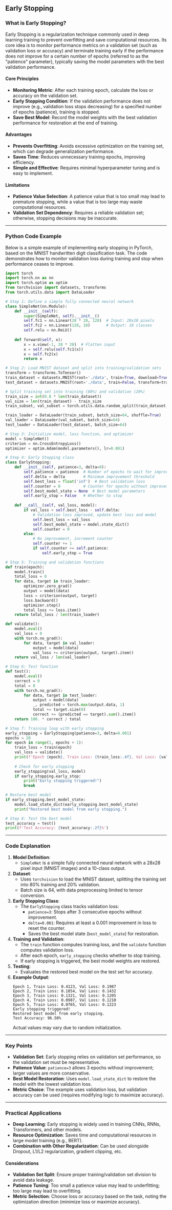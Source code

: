 
## Early Stopping
### What is Early Stopping?
Early Stopping is a regularization technique commonly used in deep learning training to prevent overfitting and save computational resources. Its core idea is to monitor performance metrics on a validation set (such as validation loss or accuracy) and terminate training early if the performance does not improve for a certain number of epochs (referred to as the "patience" parameter), typically saving the model parameters with the best validation performance.

#### Core Principles
- **Monitoring Metric**: After each training epoch, calculate the loss or accuracy on the validation set.
- **Early Stopping Condition**: If the validation performance does not improve (e.g., validation loss stops decreasing) for a specified number of epochs (patience), training is stopped.
- **Save Best Model**: Record the model weights with the best validation performance for restoration at the end of training.

#### Advantages
- **Prevents Overfitting**: Avoids excessive optimization on the training set, which can degrade generalization performance.
- **Saves Time**: Reduces unnecessary training epochs, improving efficiency.
- **Simple and Effective**: Requires minimal hyperparameter tuning and is easy to implement.

#### Limitations
- **Patience Value Selection**: A patience value that is too small may lead to premature stopping, while a value that is too large may waste computational resources.
- **Validation Set Dependency**: Requires a reliable validation set; otherwise, stopping decisions may be inaccurate.

---

### Python Code Example
Below is a simple example of implementing early stopping in PyTorch, based on the MNIST handwritten digit classification task. The code demonstrates how to monitor validation loss during training and stop when performance ceases to improve.

```python
import torch
import torch.nn as nn
import torch.optim as optim
from torchvision import datasets, transforms
from torch.utils.data import DataLoader

# Step 1: Define a simple fully connected neural network
class SimpleNet(nn.Module):
    def __init__(self):
        super(SimpleNet, self).__init__()
        self.fc1 = nn.Linear(28 * 28, 128)  # Input: 28x28 pixels
        self.fc2 = nn.Linear(128, 10)       # Output: 10 classes
        self.relu = nn.ReLU()
    
    def forward(self, x):
        x = x.view(-1, 28 * 28)  # Flatten input
        x = self.relu(self.fc1(x))
        x = self.fc2(x)
        return x

# Step 2: Load MNIST dataset and split into training/validation sets
transform = transforms.ToTensor()
train_dataset = datasets.MNIST(root='./data', train=True, download=True, transform=transform)
test_dataset = datasets.MNIST(root='./data', train=False, transform=transform)

# Split training set into training (80%) and validation (20%)
train_size = int(0.8 * len(train_dataset))
val_size = len(train_dataset) - train_size
train_subset, val_subset = torch.utils.data.random_split(train_dataset, [train_size, val_size])

train_loader = DataLoader(train_subset, batch_size=64, shuffle=True)
val_loader = DataLoader(val_subset, batch_size=64)
test_loader = DataLoader(test_dataset, batch_size=64)

# Step 3: Initialize model, loss function, and optimizer
model = SimpleNet()
criterion = nn.CrossEntropyLoss()
optimizer = optim.Adam(model.parameters(), lr=0.001)

# Step 4: Early Stopping class
class EarlyStopping:
    def __init__(self, patience=3, delta=0):
        self.patience = patience  # Number of epochs to wait for improvement
        self.delta = delta        # Minimum improvement threshold
        self.best_loss = float('inf')  # Best validation loss
        self.counter = 0          # Counter for epochs without improvement
        self.best_model_state = None  # Best model parameters
        self.early_stop = False   # Whether to stop
    
    def __call__(self, val_loss, model):
        if val_loss < self.best_loss - self.delta:
            # Validation loss improved, update best loss and model
            self.best_loss = val_loss
            self.best_model_state = model.state_dict()
            self.counter = 0
        else:
            # No improvement, increment counter
            self.counter += 1
            if self.counter >= self.patience:
                self.early_stop = True

# Step 5: Training and validation functions
def train(epoch):
    model.train()
    total_loss = 0
    for data, target in train_loader:
        optimizer.zero_grad()
        output = model(data)
        loss = criterion(output, target)
        loss.backward()
        optimizer.step()
        total_loss += loss.item()
    return total_loss / len(train_loader)

def validate():
    model.eval()
    val_loss = 0
    with torch.no_grad():
        for data, target in val_loader:
            output = model(data)
            val_loss += criterion(output, target).item()
    return val_loss / len(val_loader)

# Step 6: Test function
def test():
    model.eval()
    correct = 0
    total = 0
    with torch.no_grad():
        for data, target in test_loader:
            output = model(data)
            _, predicted = torch.max(output.data, 1)
            total += target.size(0)
            correct += (predicted == target).sum().item()
    return 100. * correct / total

# Step 7: Training loop with early stopping
early_stopping = EarlyStopping(patience=3, delta=0.001)
epochs = 20
for epoch in range(1, epochs + 1):
    train_loss = train(epoch)
    val_loss = validate()
    print(f'Epoch {epoch}, Train Loss: {train_loss:.4f}, Val Loss: {val_loss:.4f}')
    
    # Check for early stopping
    early_stopping(val_loss, model)
    if early_stopping.early_stop:
        print("Early stopping triggered!")
        break

# Restore best model
if early_stopping.best_model_state:
    model.load_state_dict(early_stopping.best_model_state)
    print("Restored best model from early stopping.")

# Step 8: Test the best model
test_accuracy = test()
print(f'Test Accuracy: {test_accuracy:.2f}%')
```

---

### Code Explanation
1. **Model Definition**:
   - `SimpleNet` is a simple fully connected neural network with a 28x28 pixel input (MNIST images) and a 10-class output.
2. **Dataset**:
   - Uses `torchvision` to load the MNIST dataset, splitting the training set into 80% training and 20% validation.
   - Batch size is 64, with data preprocessing limited to tensor conversion.
3. **Early Stopping Class**:
   - The `EarlyStopping` class tracks validation loss:
     - `patience=3`: Stops after 3 consecutive epochs without improvement.
     - `delta=0.001`: Requires at least a 0.001 improvement in loss to reset the counter.
     - Saves the best model state (`best_model_state`) for restoration.
4. **Training and Validation**:
   - The `train` function computes training loss, and the `validate` function computes validation loss.
   - After each epoch, `early_stopping` checks whether to stop training.
   - If early stopping is triggered, the best model weights are restored.
5. **Testing**:
   - Evaluates the restored best model on the test set for accuracy.
6. **Example Output**:
   ```
   Epoch 1, Train Loss: 0.4123, Val Loss: 0.1987
   Epoch 2, Train Loss: 0.1854, Val Loss: 0.1432
   Epoch 3, Train Loss: 0.1321, Val Loss: 0.1205
   Epoch 4, Train Loss: 0.0987, Val Loss: 0.1210
   Epoch 5, Train Loss: 0.0765, Val Loss: 0.1223
   Early stopping triggered!
   Restored best model from early stopping.
   Test Accuracy: 96.50%
   ```
   Actual values may vary due to random initialization.

---

### Key Points
- **Validation Set**: Early stopping relies on validation set performance, so the validation set must be representative.
- **Patience Value**: `patience=3` allows 3 epochs without improvement; larger values are more conservative.
- **Best Model Restoration**: Uses `model.load_state_dict` to restore the model with the lowest validation loss.
- **Metric Choice**: The example uses validation loss, but validation accuracy can be used (requires modifying logic to maximize accuracy).

---

### Practical Applications
- **Deep Learning**: Early stopping is widely used in training CNNs, RNNs, Transformers, and other models.
- **Resource Optimization**: Saves time and computational resources in large model training (e.g., BERT).
- **Combination with Other Regularization**: Can be used alongside Dropout, L1/L2 regularization, gradient clipping, etc.

#### Considerations
- **Validation Set Split**: Ensure proper training/validation set division to avoid data leakage.
- **Patience Tuning**: Too small a patience value may lead to underfitting; too large may lead to overfitting.
- **Metric Selection**: Choose loss or accuracy based on the task, noting the optimization direction (minimize loss or maximize accuracy).
